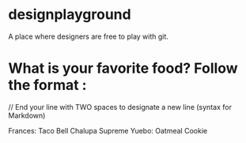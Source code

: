 # designplayground
A place where designers are free to play with git.


# What is your favorite food? Follow the format <name>: <food>  
// End your line with TWO spaces to designate a new line (syntax for Markdown)  
  
Frances: Taco Bell Chalupa Supreme
Yuebo: Oatmeal Cookie  
